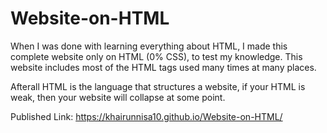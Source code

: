 # Website-on-HTML

When I was done with learning everything about HTML, I made this complete website only on HTML (0% CSS), to test my knowledge. This website includes most of the HTML tags used many times at many places. 

Afterall HTML is the language that structures a website, if your HTML is weak, then your website will collapse at some point.

Published Link: https://khairunnisa10.github.io/Website-on-HTML/
